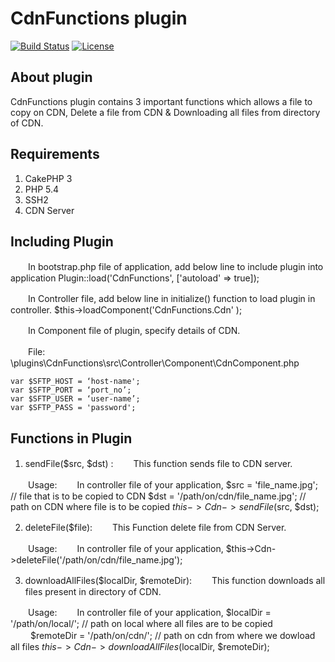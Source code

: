 # CdnFunctions plugin

[![Build Status](https://api.travis-ci.org/cakephp/app.png)](https://travis-ci.org/cakephp/app)
[![License](https://poser.pugx.org/cakephp/app/license.svg)](https://packagist.org/packages/cakephp/app)

## About plugin

CdnFunctions plugin contains 3 important functions which allows a file to copy on CDN, Delete a file from CDN & Downloading all files from directory of CDN.


## Requirements

1) CakePHP 3
2) PHP 5.4
3) SSH2
4) CDN Server


## Including Plugin

　　In bootstrap.php file of application, add below line to include plugin into application
Plugin::load('CdnFunctions', ['autoload' => true]);

　　In Controller file, add below line in initialize() function to load plugin in controller.
$this->loadComponent('CdnFunctions.Cdn' );	


　　In Component file of plugin, specify details of CDN.

　　File: \plugins\CdnFunctions\src\Controller\Component\CdnComponent.php

	var $SFTP_HOST = ‘host-name';
	var $SFTP_PORT = ‘port_no’;
	var $SFTP_USER = ‘user-name’;
	var $SFTP_PASS = 'password';


## Functions in Plugin

1) sendFile($src, $dst) : 
　　This function sends file to CDN server.

　　Usage:
　　In controller file of your application,
       $src = 'file_name.jpg';  // file that is to be copied to CDN
       $dst = '/path/on/cdn/file_name.jpg';	// path on CDN where file is to be copied
       $this->Cdn->sendFile($src, $dst);  

2) deleteFile($file): 
　　This Function delete file from CDN Server.

　　Usage:
　　In controller file of your application,
       $this->Cdn->deleteFile('/path/on/cdn/file_name.jpg');	

3) downloadAllFiles($localDir, $remoteDir): 
　　This function downloads all files present in directory of CDN.

　　Usage:
　　In controller file of your application,
       $localDir  = '/path/on/local/'; // path on local where all files are to be copied
　　	   $remoteDir = '/path/on/cdn/';  // path on cdn from where we dowload all files
       $this->Cdn->downloadAllFiles($localDir, $remoteDir);
